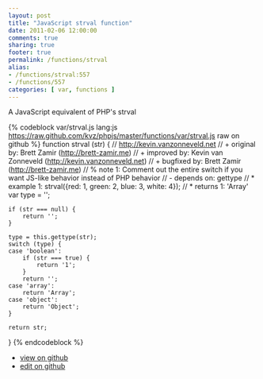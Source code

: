 ```yaml
---
layout: post
title: "JavaScript strval function"
date: 2011-02-06 12:00:00
comments: true
sharing: true
footer: true
permalink: /functions/strval
alias:
- /functions/strval:557
- /functions/557
categories: [ var, functions ]
---
```

A JavaScript equivalent of PHP's strval
<!-- more -->
{% codeblock var/strval.js lang:js https://raw.github.com/kvz/phpjs/master/functions/var/strval.js raw on github %}
function strval (str) {
    // http://kevin.vanzonneveld.net
    // +   original by: Brett Zamir (http://brett-zamir.me)
    // +   improved by: Kevin van Zonneveld (http://kevin.vanzonneveld.net)
    // +   bugfixed by: Brett Zamir (http://brett-zamir.me)
    // %        note 1: Comment out the entire switch if you want JS-like behavior instead of PHP behavior
    // -    depends on: gettype
    // *     example 1: strval({red: 1, green: 2, blue: 3, white: 4});
    // *     returns 1: 'Array'
    var type = '';

    if (str === null) {
        return '';
    }

    type = this.gettype(str);
    switch (type) {
    case 'boolean':
        if (str === true) {
            return '1';
        }
        return '';
    case 'array':
        return 'Array';
    case 'object':
        return 'Object';
    }

    return str;
}
{% endcodeblock %}
<ul>
 <li><a href="https://github.com/kvz/phpjs/blob/master/functions/var/strval.js">view on github</a></li>
 <li><a href="https://github.com/kvz/phpjs/edit/master/functions/var/strval.js">edit on github</a></li>
</ul>
